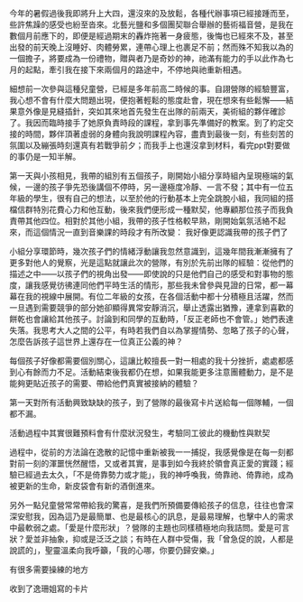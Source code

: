 今年的暑假過後我即將升上大四，還沒來的及放鬆，各種代辦事項已經接踵而至，些許焦躁的感受也紛至沓來。北藝光鹽和多個團契聯合舉辦的藝術福音營，是我在數個月前應下的，即便是經過期末的轟炸拖著一身疲態，後悔也已經來不及，甚至出發的前天晚上沒睡好、肉體勞累，連帶心理上也裹足不前；然而殊不知我以為的一個擔子，將要成為一份禮物，贈與者乃是奇妙的神，祂滿有能力的手以此作為七月的起點，牽引我在接下來兩個月的路途中，不停地與祂重新相遇。

細想前一次參與這種兒童營，已經是多年前高二時候的事。自詡營隊的經驗豐富，我心想不會有什麼大問題出現，便抱著輕鬆的態度赴會，現在想來有些鬆懈——結果意外像是見縫插針，突如其來地首先發生在出隊的前兩天，美術組的夥伴確診了。我因而臨時接手了她原負責時段的課程，拿到事先準備好的教案。到了約定交接的時間，夥伴頂著虛弱的身體向我說明課程內容，盡責到最後一刻，有些刻苦的氛圍以及繃張時刻還真有若戰爭前夕；而我手上也還沒拿到材料，看完ppt對要做的事仍是一知半解。

第一天與小孩相見，我帶的組別有五個孩子，剛開始小組分享時組內呈現極端的氣候，一邊的孩子爭先恐後講個不停時，另一邊極度冷靜、一言不發；其中有一位五年級的學生，很有自己的想法，以至於他的行動基本上完全跳脫小組，我同組的搭檔信群特別花費心力和他互動，後來我們便形成一種默契，他專顧那位孩子而我負責帶其他四位。相對於其他小組，我帶的孩子性格較早熟，剛開始氣氛活絡不起來，而這個情況一直到音樂課的時段才有所改變：
我好像更認識我帶的孩子們了

小組分享環節時，幾次孩子們的情緒浮動讓我忽然意識到，這幾年間我漸漸擁有了更多對他人的覺察，光是這點就讓此次的營隊，有別於先前出隊的經驗：從他們的描述之中——以孩子們的視角出發——即使說的只是他們自己的感受和對事物的態度，讓我感覺彷彿連同他們平時生活的情形，那些我未曾參與見證的日常，都一幕幕在我的視線中展開。有位二年級的女孩，在各個活動中都十分積極且活躍，然而一旦遇到需要競爭的部分她卻顯得異常安靜消沉，舉止透露出猶豫，連拿到喜歡的餅乾也會讓給其他孩子。討論到和同學的互動時，「反正老師也不會管。」她們表達失落。我思考大人之間的公平，有時若我們自以為掌握情勢、忽略了孩子的心聲，怎麼告訴孩子這世界上還存在一位真正公義的神？

每個孩子好像都需要個別關心，這讓比較擅長一對一相處的我十分挫折，處處都感到心有餘而力不足。活動結束後我都仍在想，如果我能更多注意團體動力，是不是能夠更貼近孩子的需要、帶給他們真實被接納的體驗？

第一天對所有活動興致缺缺的孩子，到了營隊的最後寫卡片送給每一個隊輔，一個都不漏。

活動過程中其實很難預料會有什麼狀況發生，考驗同工彼此的機動性與默契

過程中，從前的方法論在逸散的記憶中重新被我一一捕捉，我感覺像是在每一刻都對前一刻的渾噩恍然醒悟，又或者其實，是事到如今我終於領會真正愛的實踐；經驗已經過去太久，「不是倚靠勢力或才能」，我的神呼喚我，倚靠祂、倚靠祂，成為被更新的生命，新皮袋會有新的酒倒進來。

另外一點兒童營常常帶給我的驚喜，是我們所預備要傳給孩子的信息，往往也會深深安慰我，因為這乃是最簡單、也是最核心的訊息，是最易理解，也擊中人的需求中最軟弱之處。「愛是什麼形狀」？營隊的主題也同樣積極地向我詰問。愛是可言狀？愛並非抽象，抑或是泛泛之談；有時在人群中受傷，我「曾急促的說，人都是說謊的」，聖靈溫柔向我呼籲，「我的心哪，你要仍歸安樂。」

有很多需要操練的地方

收到了逸珊姐寫的卡片